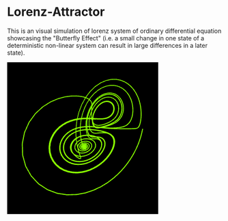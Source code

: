 # Lorenz-Attractor

This is an visual simulation of lorenz system of ordinary differential equation showcasing the "Butterfly Effect" (i.e. a small change in one state of a deterministic non-linear system can result in large differences in a later state).

![Screenshot](https://github.com/rhitwiksaha/Lorenz-Attractor/blob/master/screenshot.png?raw=true)
